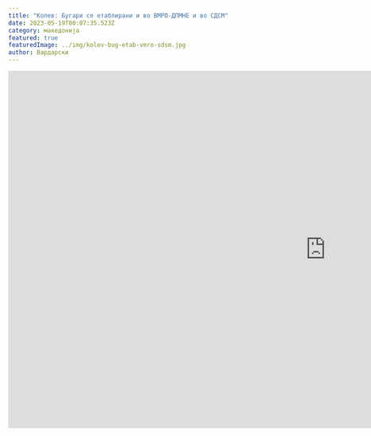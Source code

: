 ```yaml
---
title: "Колев: Бугари се етаблирани и во ВМРО-ДПМНЕ и во СДСМ"
date: 2023-05-19T00:07:35.523Z
category: македонија
featured: true
featuredImage: ../img/kolev-bug-etab-vmro-sdsm.jpg
author: Вардарски
---
```

<iframe width="1280" height="720" src="https://www.youtube.com/embed/BafYjiqYKIQ" title="Колев за УБ: Бугари се етаблирани и во ВМРО-ДПМНЕ и во СДСМ" frameborder="0" allow="accelerometer; autoplay; clipboard-write; encrypted-media; gyroscope; picture-in-picture; web-share" allowfullscreen></iframe>
